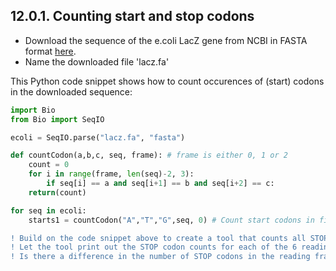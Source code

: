 ## 12.0.1. Counting start and stop codons
- Download the sequence of the e.coli LacZ gene from NCBI in FASTA format [here](https://www.ncbi.nlm.nih.gov/gene/945006).
- Name the downloaded file 'lacz.fa'

This Python code snippet shows how to count occurences of (start) codons in the downloaded sequence:
```python
import Bio
from Bio import SeqIO

ecoli = SeqIO.parse("lacz.fa", "fasta")

def countCodon(a,b,c, seq, frame): # frame is either 0, 1 or 2                                    n = len(seq)
    count = 0
    for i in range(frame, len(seq)-2, 3):
        if seq[i] == a and seq[i+1] == b and seq[i+2] == c:                                               count +=1
    return(count)

for seq in ecoli:
    starts1 = countCodon("A","T","G",seq, 0) # Count start codons in first reading frame
```

```diff
! Build on the code snippet above to create a tool that counts all STOP codons in all 6 reading frames
! Let the tool print out the STOP codon counts for each of the 6 reading frames
! Is there a difference in the number of STOP codons in the reading frames? If so, why?
```

